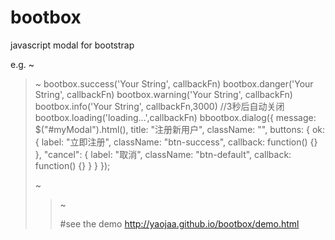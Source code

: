 # bootbox
javascript modal  for bootstrap

e.g. 
~<blockquote>~
 bootbox.success('Your String', callbackFn)
 bootbox.danger('Your String', callbackFn)
 bootbox.warning('Your String', callbackFn)
 bootbox.info('Your String', callbackFn,3000) //3秒后自动关闭
 bootbox.loading('loading...',callbackFn)
 bbootbox.dialog({
        message: $("#myModal").html(),
        title: "注册新用户",
        className: "",
        buttons: {
            ok: {
                label: "立即注册",
                className: "btn-success",
                callback: function() {}
            },
            "cancel": {
                label: "取消",
                className: "btn-default",
                callback: function() {}
            }
        }
    });
    
~<blockquote>~

#see the demo
http://yaojaa.github.io/bootbox/demo.html
